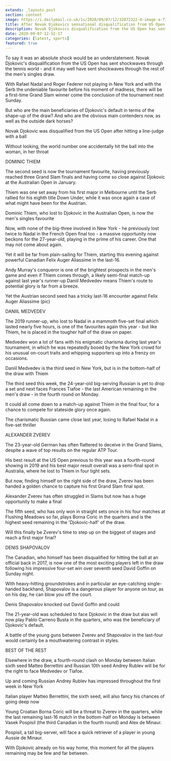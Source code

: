 ```yaml
---
extends: _layouts.post
section: content
image: https://i.dailymail.co.uk/1s/2020/09/07/12/32872322-0-image-a-71_1599476671869.jpg 
title: After Novak Djokovics sensational disqualification from US Open, who are now the main contenders? 
description: Novak Djokovics disqualification from the US Open has sent shockwaves through the tennis world - and it may well have sent shockwaves through the rest of the mens singles draw too. 
date: 2020-09-07-12-52-17 
categories: [latest, sports] 
featured: true 
--- 
```

To say it was an absolute shock would be an understatement. Novak Djokovic's disqualification from the US Open has sent shockwaves through the tennis world - and it may well have sent shockwaves through the rest of the men's singles draw. 

With Rafael Nadal and Roger Federer not playing in New York and with the Serb the undeniable favourite before his moment of madness, there will be a first-time Grand Slam winner come the conclusion of the tournament next Sunday. 

But who are the main beneficiaries of Djokovic's default in terms of the shape-up of the draw? And who are the obvious main contenders now, as well as the outside dark horses? 

Novak Djokovic was disqualified from the US Open after hitting a line-judge with a ball

Without looking, the world number one accidentally hit the ball into the woman, in her throat 

DOMINIC THIEM

The second seed is now the tournament favourite, having previously reached three Grand Slam finals and having come so close against Djokovic at the Australian Open in January. 

Thiem was one set away from his first major in Melbourne until the Serb rallied for his eighth title Down Under, while it was once again a case of what might have been for the Austrian.  

Dominic Thiem, who lost to Djokovic in the Australian Open, is now the men's singles favourite

Now, with none of the big-three involved in New York - he previously lost twice to Nadal in the French Open final too - a massive opportunity now beckons for the 27-year-old, playing in the prime of his career. One that may not come about again.

Yet it will be far from plain-sailing for Thiem, starting this evening against powerful Canadian Felix Auger Aliassime in the last-16. 

Andy Murray's conqueror is one of the brightest prospects in the men's game and even if Thiem comes through, a likely semi-final match-up against last year's runner-up Daniil Medvedev means Thiem's route to potential glory is far from a breeze. 

Yet the Austrian second seed has a tricky last-16 encounter against Felix Auger Aliassime (pic)

DANIIL MEDVEDEV 

The 2019 runner-up, who lost to Nadal in a mammoth five-set final which lasted nearly five hours, is one of the favourites again this year - but like Thiem, he is placed in the tougher half of the draw on paper. 

Medvedev won a lot of fans with his enigmatic charisma during last year's tournament, in which he was repeatedly booed by the New York crowd for his unusual on-court traits and whipping supporters up into a frenzy on occasions. 

Daniil Medvedev is the third seed in New York, but is in the bottom-half of the draw with Thiem

The third seed this week, the 24-year-old big-serving Russian is yet to drop a set and next faces Frances Tiafoe - the last American remaining in the men's draw - in the fourth round on Monday. 

It could all come down to a match-up against Thiem in the final four, for a chance to compete for stateside glory once again.  

The charismatic Russian came close last year, losing to Rafael Nadal in a five-set thriller 

ALEXANDER ZVEREV

The 23-year-old German has often flattered to deceive in the Grand Slams, despite a wave of top results on the regular ATP Tour. 

His best result at the US Open previous to this year was a fourth-round showing in 2019 and his best major result overall was a semi-final spot in Australia, where he lost to Thiem in four tight sets. 

But now, finding himself on the right side of the draw, Zverev has been handed a golden chance to capture his first Grand Slam final spot.

Alexander Zverev has often struggled in Slams but now has a huge opportunity to make a final

The fifth seed, who has only won in straight sets once in his four matches at Flushing Meadows so far, plays Borna Coric in the quarters and is the highest seed remaining in the 'Djokovic-half' of the draw. 

Will this finally be Zverev's time to step up on the biggest of stages and reach a first major final? 

DENIS SHAPOVALOV 

The Canadian, who himself has been disqualified for hitting the ball at an official back in 2017, is now one of the most exciting players left in the draw following his impressive four-set win over seventh seed David Goffin on Sunday night.

With heavy-hitting groundstrokes and in particular an eye-catching single-handed backhand, Shapovalov is a dangerous player for anyone on tour, as on his day, he can blow you off the court. 

Denis Shapovalov knocked out David Goffin and could 

The 21-year-old was scheduled to face Djokovic in the draw but alas will now play Pablo Carreno Busta in the quarters, who was the beneficiary of Djokovic's default. 

A battle of the young guns between Zverev and Shapovalov in the last-four would certainly be a mouthwatering contrast in styles. 

BEST OF THE REST

Elsewhere in the draw, a fourth-round clash on Monday between Italian sixth seed Matteo Berrettini and Russian 10th seed Andrey Rublev will be for the right to face Medvedev or Tiafoe. 

Up and coming Russian Andrey Rublev has impressed throughout the first week in New York

Italian player Matteo Berrettini, the sixth seed, will also fancy his chances of going deep now

Young Croatian Borna Coric will be a threat to Zverev in the quarters, while the last remaining last-16 match in the bottom-half on Monday is between Vasek Pospisil (the third Canadian in the fourth round) and Alex de Minaur. 

Pospisil, a tall big-server, will face a quick retriever of a player in young Aussie de Minaur. 

With Djokovic already on his way home, this moment for all the players remaining may be few and far between.  

